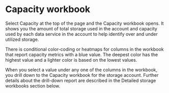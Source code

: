 # Capacity workbook

Select Capacity at the top of the page and the Capacity workbook opens. It shows you the amount of total storage used in the account and capacity used by each data service in the account to help identify over and under utilized storage.

There is conditional color-coding or heatmaps for columns in the workbook that report capacity metrics with a blue value. The deepest color has the highest value and a lighter color is based on the lowest values.

When you select a value under any one of the columns in the workbook, you drill down to the Capacity workbook for the storage account. Further details about the drill-down report are described in the Detailed storage workbooks section below.